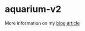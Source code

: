 # aquarium-v2

More information on my [blog article](https://blog.debled.com/2016/11/aquarium.html)
